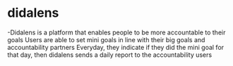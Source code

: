 # didalens
-Didalens is a platform that enables people to be more accountable to their goals
Users are able to set mini goals in line with their big goals and accountability partners
Everyday, they indicate if they did the mini goal for that day, then didalens sends a daily report to the accountability users
